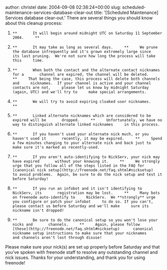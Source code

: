 author: christel
date: 2004-09-08 02:38:24+00:00
slug: scheduled-maintenance-services-database-clear-out
title: '[Scheduled Maintenance] Services database clear-out.'
There are several things you should know about this cleanup process:



	
  1.     **       It will begin around midnight UTC on Saturday 11 September 2004.     **

	
  2.     **       It may take as long as several days.     **     We prune the database infrequently and it's grown extremely large since     its last pruning.  We're not sure how long the process will take this     time.

	
  3.     **       When both the contact and the alternate contact nicknames for a       channel are expired, the channel will be deleted.     **     That being the case, this process will delete both channels and     nicknames.  If your channel is active and your channel contacts are not,     please let us know by midnight Saturday (again, UTC) and we'll try to     make special arrangements.

	
  4.     **       We will try to avoid expiring cloaked user nicknames.     **

	
  5.     **       Linked alternate nicknames which are considered to be expired will be       dropped.     **     Unfortunately, we have no way to distinguish alternate linked nicknames     in this process.

	
  6.     **       If you haven't used your alternate nick much, or you haven't used it       recently, it may be expired.     **     Spend a few minutes changing to your alternate nick and back just to     make sure it's marked as recently-used.

	
  7.     **       If you aren't auto-identifying to NickServ, your nick may have expired       without your knowing it.     **     We strongly urge that you follow all of the steps listed in the FAQ for      [canonical nick setup](http://freenode.net/faq.shtml#nicksetup)      to avoid problems.  Again, be sure to do the nick setup and test it     before Saturday!

	
  8.     **       If you run an infobot and it isn't identifying to NickServ, its       registration may be lost.     **     Many bots on freenode auto-identify to     NickServ.  We **strongly** urge you configure or patch your infobot     to do so. If you can't, please contact us before Saturday and we'll make     sure its nickname isn't dropped!

	
  9.     **       Be sure to do the canonical setup so you won't lose your nicks and       channels.     **     Again, please follow      [these](http://freenode.net/faq.shtml#nicksetup)      canonical nickname setup instructions to make sure that your nicknames     and channels aren't lost through disuse!


Please make sure your nick(s) are set up properly before Saturday and that you've spoken with freenode staff to resolve any outstanding channel and nick issues.  Thanks for your understanding, and thank you for using freenode!
